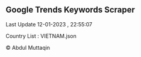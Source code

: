 

## Google Trends Keywords Scraper 
 
Last Update 12-01-2023 , 22:55:07

Country List :
VIETNAM.json



© Abdul Muttaqin 
